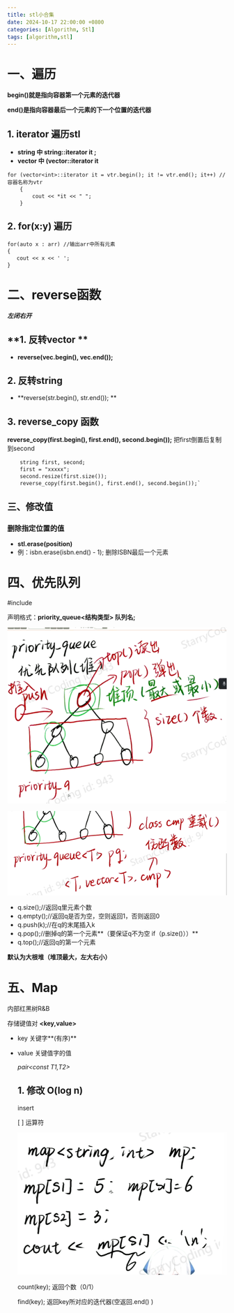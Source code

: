 ```yaml
---
title: stl小合集
date: 2024-10-17 22:00:00 +0800
categories: [Algorithm, Stl]
tags: [algorithm,stl]
---
```


# 一、遍历 

**begin()就是指向容器第一个元素的迭代器**

**end()是指向容器最后一个元素的下一个位置的迭代器**

## 1. iterator 遍历stl

- **string 中 string::iterator it ;**
- **vector 中 (vector<int>::iterator it**

```
for (vector<int>::iterator it = vtr.begin(); it != vtr.end(); it++) // 容器名称为vtr
	{
		cout << *it << " ";
	}
```

## 2. for(x:y) 遍历

```
for(auto x : arr) //输出arr中所有元素
{
   cout << x << ' ';
}
```



# 二、reverse函数

***左闭右开***

## **1. 反转vector **

- **reverse(vec.begin(), vec.end());**

## **2. 反转string**

- **reverse(str.begin(), str.end()); **

## 3. reverse_copy 函数

 **reverse_copy(first.begin(), first.end(), second.begin());** 把first倒置后复制到second

```
    string first, second;
    first = "xxxxx";
    second.resize(first.size());
    reverse_copy(first.begin(), first.end(), second.begin());`
```

## 三、修改值

### 删除指定位置的值

- **stl.erase(position)**
- 例：isbn.erase(isbn.end() - 1); 删除ISBN最后一个元素 

# 四、优先队列

\#include<queue>

声明格式：**priority_queue<结构类型> 队列名;**

![image-20241028234052964](./../assets/images/2024-10-17-Stl/image-20241028234052964.png)

![image-20241028234148761](./../assets/images/2024-10-17-Stl/image-20241028234148761.png)

- q.size();//返回q里元素个数
- q.empty();//返回q是否为空，空则返回1，否则返回0
- q.push(k);//在q的末尾插入k
- q.pop();//删掉q的第一个元素**（要保证q不为空 if（p.size()））**
- q.top();//返回q的第一个元素



**默认为大根堆（堆顶最大，左大右小）**



# 五、Map

内部红黑树R&B

存储键值对 **<key,value>**

- key 关键字**(有序)**

- value 关键值字的值

  *pair<const T1,T2>*

  ## 1. 修改 O(log n)

  insert

  [ ] 运算符

  ![image-20241029000755274](./../assets/images/2024-10-17-Stl/image-20241029000755274.png)

  count(key); 返回个数（0/1）

  find(key); 返回key所对应的迭代器(空返回.end()  )

  
